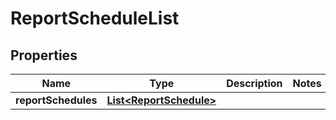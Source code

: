 
# ReportScheduleList

## Properties
Name | Type | Description | Notes
------------ | ------------- | ------------- | -------------
**reportSchedules** | [**List&lt;ReportSchedule&gt;**](ReportSchedule.md) |  | 



